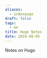 ```yaml
---
aliases:
  - indexpage
draft: false
tags:
  - me
title: Hugo Notes
date: 2024-08-05
---
```


Notes on Hugo